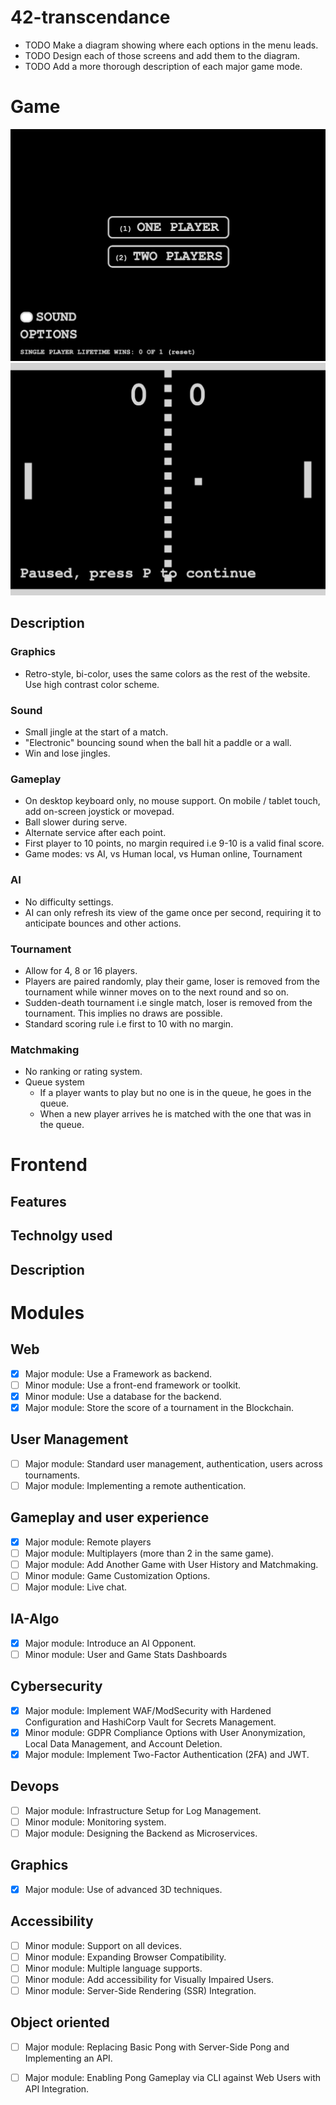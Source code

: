 # 42-transcendance

+ TODO Make a diagram showing where each options in the menu leads.
+ TODO Design each of those screens and add them to the diagram.
+ TODO Add a more thorough description of each major game mode.

# Game
![Start menu](img/startmenu.png)
![Board](img/board.png)
## Description
### Graphics
+ Retro-style, bi-color, uses the same colors as the rest of the website.
  Use high contrast color scheme.

### Sound
+ Small jingle at the start of a match.
+ "Electronic" bouncing sound when the ball hit a paddle or a wall.
+ Win and lose jingles.

### Gameplay
+ On desktop keyboard only, no mouse support. On mobile / tablet touch, add
  on-screen joystick or movepad.
+ Ball slower during serve.
+ Alternate service after each point.
+ First player to 10 points, no margin required i.e 9-10 is a valid final score.
+ Game modes: vs AI, vs Human local, vs Human online, Tournament

### AI
+ No difficulty settings.
+ AI can only refresh its view of the game once per second, requiring it to
  anticipate bounces and other actions.

### Tournament
+ Allow for 4, 8 or 16 players.
+ Players are paired randomly, play their game, loser is removed from the
  tournament while winner moves on to the next round and so on.
+ Sudden-death tournament i.e single match, loser is removed from the
  tournament. This implies no draws are possible.
+ Standard scoring rule i.e first to 10 with no margin.

### Matchmaking
+ No ranking or rating system.
+ Queue system
  + If a player wants to play but no one is in the queue, he goes in the queue.
  + When a new player arrives he is matched with the one that was in the queue.

# Frontend
## Features
## Technolgy used
## Description

# Modules

## Web
+ [x] Major module: Use a Framework as backend.
+ [ ] Minor module: Use a front-end framework or toolkit.
+ [x] Minor module: Use a database for the backend.
+ [x] Major module: Store the score of a tournament in the Blockchain.

## User Management
+ [ ] Major module: Standard user management, authentication, users across tournaments.
+ [ ] Major module: Implementing a remote authentication.

## Gameplay and user experience
+ [x] Major module: Remote players
+ [ ] Major module: Multiplayers (more than 2 in the same game).
+ [ ] Major module: Add Another Game with User History and Matchmaking.
+ [ ] Minor module: Game Customization Options.
+ [ ] Major module: Live chat.

## IA-Algo
+ [x] Major module: Introduce an AI Opponent.
+ [ ] Minor module: User and Game Stats Dashboards

## Cybersecurity
+ [x] Major module: Implement WAF/ModSecurity with Hardened Configuration and HashiCorp Vault for Secrets Management.
+ [x] Minor module: GDPR Compliance Options with User Anonymization, Local Data Management, and Account Deletion.
+ [x] Major module: Implement Two-Factor Authentication (2FA) and JWT.

## Devops
+ [ ] Major module: Infrastructure Setup for Log Management.
+ [ ] Minor module: Monitoring system.
+ [ ] Major module: Designing the Backend as Microservices.

## Graphics
+ [x] Major module: Use of advanced 3D techniques.

## Accessibility
+ [ ] Minor module: Support on all devices.
+ [ ] Minor module: Expanding Browser Compatibility.
+ [ ] Minor module: Multiple language supports.
+ [ ] Minor module: Add accessibility for Visually Impaired Users.
+ [ ] Minor module: Server-Side Rendering (SSR) Integration.

## Object oriented
+ [ ] Major module: Replacing Basic Pong with Server-Side Pong and Implementing an API.
+ [ ] Major module: Enabling Pong Gameplay via CLI against Web Users with API Integration.

